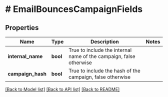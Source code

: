 # # EmailBouncesCampaignFields

## Properties

Name | Type | Description | Notes
------------ | ------------- | ------------- | -------------
**internal_name** | **bool** | True to include the internal name of the campaign, false otherwise |
**campaign_hash** | **bool** | True to include the hash of the campaign, false otherwise |

[[Back to Model list]](../../README.md#models) [[Back to API list]](../../README.md#endpoints) [[Back to README]](../../README.md)

